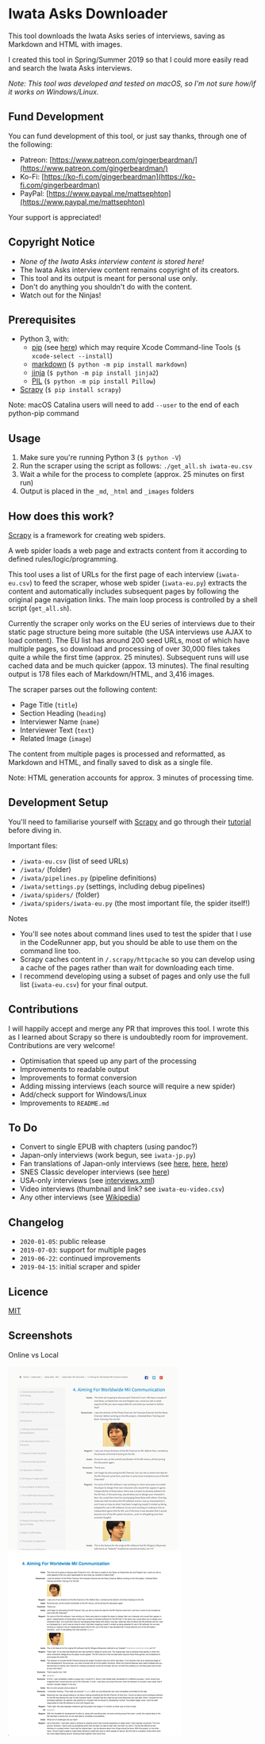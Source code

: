 # Iwata Asks Downloader

This tool downloads the Iwata Asks series of interviews, saving as Markdown and HTML with images.

I created this tool in Spring/Summer 2019 so that I could more easily read and search the Iwata Asks interviews.

_Note: This tool was developed and tested on macOS, so  I'm not sure how/if it works on Windows/Linux._

## Fund Development

You can fund development of this tool, or just say thanks, through one of the following:

- Patreon: [https://www.patreon.com/gingerbeardman/](https://www.patreon.com/gingerbeardman/)
- Ko-Fi: [https://ko-fi.com/gingerbeardman](https://ko-fi.com/gingerbeardman)
- PayPal: [https://www.paypal.me/mattsephton](https://www.paypal.me/mattsephton)

Your support is appreciated!

## Copyright Notice

- _None of the Iwata Asks interview content is stored here!_
- The Iwata Asks interview content remains copyright of its creators.
- This tool and its output is meant for personal use only. 
- Don't do anything you shouldn't do with the content.
- Watch out for the Ninjas!

## Prerequisites 

- Python 3, with:
  - [pip](https://pip.pypa.io/en/stable/installing/) (see [here](https://pip.pypa.io/en/stable/installing/)) which may require Xcode Command-line Tools (`$ xcode-select --install`)
  - [markdown](https://python-markdown.github.io/install/) (`$ python -m pip install markdown`)
  - [jinja](https://pypi.org/project/Jinja2/) (`$ python -m pip install jinja2`)
  - [PIL](https://pillow.readthedocs.io/en/stable/installation.html) (`$ python -m pip install Pillow`)
- [Scrapy](https://scrapy.org) (`$ pip install scrapy`)

Note: macOS Catalina users will need to add `--user` to the end of each python-pip command

## Usage

1. Make sure you're running Python 3 (`$ python -V`)
1. Run the scraper using the script as follows: `./get_all.sh iwata-eu.csv`
1. Wait a while for the process to complete (approx. 25 minutes on first run)
1. Output is placed in the `_md`, `_html` and `_images` folders

## How does this work?

[Scrapy](https://scrapy.org) is a framework for creating web spiders. 

A web spider loads a web page and extracts content from it according to defined rules/logic/programming.

This tool uses a list of URLs for the first page of each interview (`iwata-eu.csv`) to feed the scraper, whose web spider (`iwata-eu.py`) extracts the content and automatically includes subsequent pages by following the original page navigation links. The main loop process is controlled by a shell script (`get_all.sh`).

Currently the scraper only works on the EU series of interviews due to their static page structure being more suitable (the USA interviews use AJAX to load content). The EU list has around 200 seed URLs, most of which have multiple pages, so download and processing of over 30,000 files takes quite a while the first time (approx. 25 minutes). Subsequent runs will use cached data and be much quicker (appox. 13 minutes). The final resulting output is 178 files each of Markdown/HTML, and 3,416 images.

The scraper parses out the following content:
- Page Title (`title`)
- Section Heading (`heading`)
- Interviewer Name (`name`)
- Interviewer Text (`text`)
- Related Image (`image`)

The content from multiple pages is processed and reformatted, as Markdown and HTML, and finally saved to disk as a single file.

Note: HTML generation accounts for approx. 3 minutes of processing time.

## Development Setup

You'll need to familiarise yourself with [Scrapy](https://scrapy.org) and go through their [tutorial](http://docs.scrapy.org/en/latest/intro/overview.html) before diving in.

Important files:
- `/iwata-eu.csv` (list of seed URLs)
- `/iwata/` (folder)
- `/iwata/pipelines.py` (pipeline definitions)
- `/iwata/settings.py` (settings, including debug pipelines)
- `/iwata/spiders/` (folder)
- `/iwata/spiders/iwata-eu.py` (the most important file, the spider itself!)

Notes
- You'll see notes about command lines used to test the spider that I use in the CodeRunner app, but you should be able to use them on the command line too. 
- Scrapy caches content in `/.scrapy/httpcache` so you can develop using a cache of the pages rather than wait for downloading each time.
- I recommend developing using a subset of pages and only use the full list (`iwata-eu.csv`) for your final output. 

## Contributions

I will happily accept and merge any PR that improves this tool. I wrote this as I learned about Scrapy so there is undoubtedly room for improvement. Contributions are very welcome!

- Optimisation that speed up any part of the processing
- Improvements to readable output
- Improvements to format conversion
- Adding missing interviews (each source will require a new spider)
- Add/check support for Windows/Linux
- Improvements to `README.md`

## To Do 

- Convert to single EPUB with chapters (using pandoc?)
- Japan-only interviews (work begun, see `iwata-jp.py`)
- Fan translations of Japan-only interviews (see [here](http://www.nintendoworldreport.com/tag/43407/iwata-asks-in-commemoration), [here](https://gameinjapanese.com/translations/), [here](https://kamedani.tumblr.com/archive))
- SNES Classic developer interviews (see [here](https://www.nintendo.com/super-nes-classic/))
- USA-only interviews (see [interviews.xml](https://iwataasks.nintendo.com/_ui/xml/interviews.xml))
- Video interviews (thumbnail and link? see `iwata-eu-video.csv`)
- Any other interviews (see [Wikipedia](https://en.wikipedia.org/wiki/List_of_Iwata_Asks_interviews))

## Changelog

* `2020-01-05`: public release
* `2019-07-03`: support for multiple pages
* `2019-06-22`: continued improvements
* `2019-04-15`: initial scraper and spider

## Licence

[MIT](LICENSE)

## Screenshots

Online vs Local

![Online](screengrab_online.png) ![Local](screengrab_local.png)